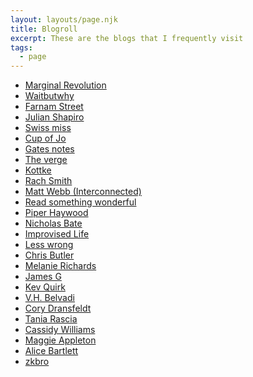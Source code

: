 ```yaml
---
layout: layouts/page.njk
title: Blogroll
excerpt: These are the blogs that I frequently visit
tags:
  - page
---
```


<ul class="col-2">
<li><a href="https://marginalrevolution.com/" target="_blank" rel="noopener">Marginal Revolution</a></li>
<li><a href="https://waitbutwhy.com/" target="_blank" rel="noopener">Waitbutwhy</a></li>
<li><a href="https://fs.blog/" target="_blank" rel="noopener">Farnam Street</a></li>
<li><a href="https://www.julian.com/" target="_blank" rel="noopener">Julian Shapiro</a></li>
<li><a href="https://www.swiss-miss.com/" target="_blank" rel="noopener">Swiss miss</a></li>
<li><a href="https://cupofjo.com/" target="_blank" rel="noopener">Cup of Jo</a></li>
<li><a href="https://www.gatesnotes.com/" target="_blank" rel="noopener">Gates notes</a></li>
<li><a href="https://www.theverge.com/" target="_blank" rel="noopener">The verge</a></li>
<li><a href="https://kottke.org/" target="_blank" rel="noopener">Kottke</a></li>
<li><a href="https://rachsmith.com/" target="_blank" rel="noopener">Rach Smith</a></li>
<li><a href="https://interconnected.org/" target="_blank" rel="noopener">Matt Webb (Interconnected)</a></li>
<li><a href="https://readsomethingwonderful.com/" target="_blank" rel="noopener">Read something wonderful</a></li>
<li><a href="https://piperhaywood.com/" target="_blank" rel="noopener">Piper Haywood</a></li>
<li><a href="https://nicholasbate.typepad.com/" target="_blank" rel="noopener">Nicholas Bate</a></li> 	
<li><a href="https://improvisedlife.com/" target="_blank" rel="noopener">Improvised Life</a></li>
<li><a href="https://www.lesswrong.com/" target="_blank" rel="noopener">Less wrong</a></li>
<li><a href="https://www.chrbutler.com/" target="_blank" rel="noopener">Chris Butler</a></li>
<li><a href="https://www.melanie-richards.com/" target="_blank" rel="noopener">Melanie Richards</a></li>
<li><a href="https://jamesg.blog/" target="_blank" rel="noopener">James G</a></li>
<li><a href="https://kevquirk.com/" target="_blank" rel="noopener">Kev Quirk</a></li>
<li><a href="https://vhbelvadi.com/" target="_blank" rel="noopener">V.H. Belvadi</a></li>
<li><a href="https://coryd.dev/" target="_blank" rel="noopener">Cory Dransfeldt</a></li>
<li><a href="https://tania.dev/" target="_blank" rel="noopener">Tania Rascia</a></li>
<li><a href="https://cassidoo.co/" target="_blank" rel="noopener">Cassidy Williams</a></li>
<li><a href="https://maggieappleton.com/" target="_blank" rel="noopener">Maggie Appleton</a></li>
<li><a href="https://alicebartlett.co.uk/" target="_blank" rel="noopener">Alice Bartlett</a></li>
<li><a href="https://html-chunder.neocities.org/" target="_blank" rel="noopener">zkbro</a></li>
</ul>